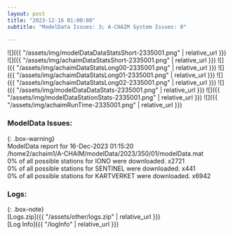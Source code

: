```yaml
---
layout: post
title: "2023-12-16 01:00:00"
subtitle: "ModelData Issues: 3; A-CHAIM System Issues: 0"

---
```


![]({{ "/assets/img/modelDataDataStatsShort-2335001.png" | relative_url }})
![]({{ "/assets/img/achaimDataStatsShort-2335001.png" | relative_url }})
![]({{ "/assets/img/achaimDataStatsLong00-2335001.png" | relative_url }})
![]({{ "/assets/img/achaimDataStatsLong01-2335001.png" | relative_url }})
![]({{ "/assets/img/achaimDataStatsLong02-2335001.png" | relative_url }})
![]({{ "/assets/img/modelDataDataStats-2335001.png" | relative_url }})
![]({{ "/assets/img/modelDataStationStats-2335001.png" | relative_url }})
![]({{ "/assets/img/achaimRunTime-2335001.png" | relative_url }})


### ModelData Issues:  
  
{: .box-warning}  
 ModelData report for 16-Dec-2023 01:15:20   
 /home2/achaim1/A-CHAIM/modelData/2023/350/01/modelData.mat   
 0% of all possible stations for IONO were downloaded. x2721   
 0% of all possible stations for SENTINEL were downloaded. x441   
 0% of all possible stations for KARTVERKET were downloaded. x6942   
  


### Logs:  
  
{: .box-note}  
[Logs.zip]({{ "/assets/other/logs.zip" | relative_url }})  
[Log Info]({{ "/logInfo" | relative_url }})  
